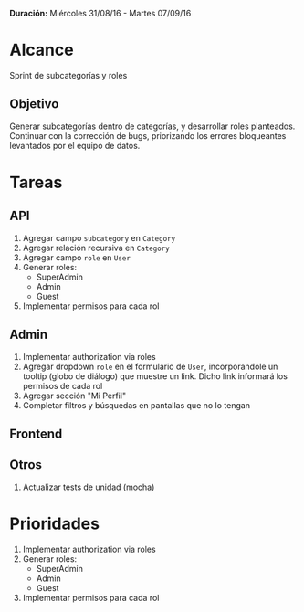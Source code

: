 **Duración:** Miércoles 31/08/16 - Martes 07/09/16

# Alcance
Sprint de subcategorías y roles

## Objetivo
Generar subcategorías dentro de categorías, y desarrollar roles planteados.
Continuar con la corrección de bugs, priorizando los errores bloqueantes levantados por el equipo de datos.

# Tareas

## API
1. Agregar campo `subcategory` en `Category`
2. Agregar relación recursiva en `Category`
3. Agregar campo `role` en `User`
4. Generar roles:
    - SuperAdmin
    - Admin
    - Guest
5. Implementar permisos para cada rol

## Admin
1. Implementar authorization via roles
2. Agregar dropdown `role` en el formulario de `User`, incorporandole un tooltip (globo de diálogo) que muestre un link. Dicho link informará los permisos de cada rol
3. Agregar sección "Mi Perfil"
3. Completar filtros y búsquedas en pantallas que no lo tengan

## Frontend

## Otros
1. Actualizar tests de unidad (mocha)

# Prioridades
1. Implementar authorization via roles
2. Generar roles:
    - SuperAdmin
    - Admin
    - Guest
3. Implementar permisos para cada rol


